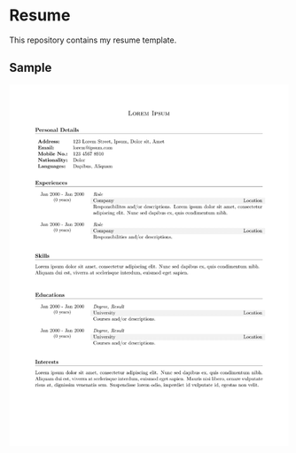 # Resume
This repository contains my resume template.
## Sample
![resume-sample.png](https://raw.githubusercontent.com/IrinThirdwater/resume/master/resume-sample.png)
